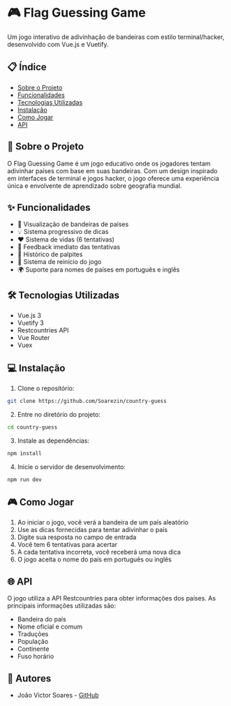 # 🎮 Flag Guessing Game

Um jogo interativo de adivinhação de bandeiras com estilo terminal/hacker, desenvolvido com Vue.js e Vuetify.


## 📋 Índice

- [Sobre o Projeto](#sobre-o-projeto)
- [Funcionalidades](#funcionalidades)
- [Tecnologias Utilizadas](#tecnologias-utilizadas)
- [Instalação](#instalação)
- [Como Jogar](#como-jogar)
- [API](#api)

## 🎯 Sobre o Projeto

O Flag Guessing Game é um jogo educativo onde os jogadores tentam adivinhar países com base em suas bandeiras. Com um design inspirado em interfaces de terminal e jogos hacker, o jogo oferece uma experiência única e envolvente de aprendizado sobre geografia mundial.

## ✨ Funcionalidades

- 🚩 Visualização de bandeiras de países
- 💡 Sistema progressivo de dicas
- ❤️ Sistema de vidas (6 tentativas)
- 🎯 Feedback imediato das tentativas
- 📝 Histórico de palpites
- 🔄 Sistema de reinício do jogo
- 🌍 Suporte para nomes de países em português e inglês

## 🛠 Tecnologias Utilizadas

- Vue.js 3
- Vuetify 3
- Restcountries API
- Vue Router
- Vuex

## 💻 Instalação

1. Clone o repositório:
```bash
git clone https://github.com/Soarezin/country-guess
```

2. Entre no diretório do projeto:
```bash
cd country-guess
```

3. Instale as dependências:
```bash
npm install
```

4. Inicie o servidor de desenvolvimento:
```bash
npm run dev
```

## 🎮 Como Jogar

1. Ao iniciar o jogo, você verá a bandeira de um país aleatório
2. Use as dicas fornecidas para tentar adivinhar o país
3. Digite sua resposta no campo de entrada
4. Você tem 6 tentativas para acertar
5. A cada tentativa incorreta, você receberá uma nova dica
6. O jogo aceita o nome do país em português ou inglês

## 🌐 API

O jogo utiliza a API Restcountries para obter informações dos países. As principais informações utilizadas são:

- Bandeira do país
- Nome oficial e comum
- Traduções
- População
- Continente
- Fuso horário

## 👥 Autores

- João Victor Soares - [GitHub](https://github.com/Soarezin)
